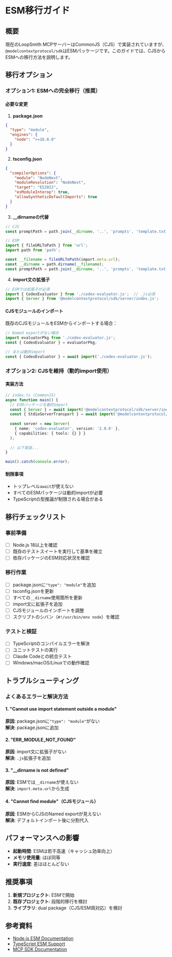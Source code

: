 # ESM移行ガイド

## 概要

現在のLoopSmith MCPサーバーはCommonJS（CJS）で実装されていますが、`@modelcontextprotocol/sdk`はESMパッケージです。このガイドでは、CJSからESMへの移行方法を説明します。

## 移行オプション

### オプション1: ESMへの完全移行（推奨）

#### 必要な変更

1. **package.json**
```json
{
  "type": "module",
  "engines": {
    "node": ">=18.0.0"
  }
}
```

2. **tsconfig.json**
```json
{
  "compilerOptions": {
    "module": "NodeNext",
    "moduleResolution": "NodeNext",
    "target": "ES2022",
    "esModuleInterop": true,
    "allowSyntheticDefaultImports": true
  }
}
```

3. **__dirnameの代替**
```typescript
// CJS
const promptPath = path.join(__dirname, '..', 'prompts', 'template.txt');

// ESM
import { fileURLToPath } from 'url';
import path from 'path';

const __filename = fileURLToPath(import.meta.url);
const __dirname = path.dirname(__filename);
const promptPath = path.join(__dirname, '..', 'prompts', 'template.txt');
```

4. **import文の拡張子**
```typescript
// ESMでは拡張子が必須
import { CodexEvaluator } from './codex-evaluator.js';  // .js必須
import { Server } from '@modelcontextprotocol/sdk/server/index.js';
```

#### CJSモジュールのインポート

既存のCJSモジュールをESMからインポートする場合：

```typescript
// Named exportがない場合
import evaluatorPkg from './codex-evaluator.js';
const { CodexEvaluator } = evaluatorPkg;

// または動的import
const { CodexEvaluator } = await import('./codex-evaluator.js');
```

### オプション2: CJSを維持（動的import使用）

#### 実装方法

```typescript
// index.ts (CommonJS)
async function main() {
  // ESMパッケージを動的import
  const { Server } = await import('@modelcontextprotocol/sdk/server/index.js');
  const { StdioServerTransport } = await import('@modelcontextprotocol/sdk/server/stdio.js');
  
  const server = new Server(
    { name: 'codex-evaluator', version: '2.0.0' },
    { capabilities: { tools: {} } }
  );
  
  // 以下実装...
}

main().catch(console.error);
```

#### 制限事項

- トップレベル`await`が使えない
- すべてのESMパッケージは動的importが必要
- TypeScriptの型推論が制限される場合がある

## 移行チェックリスト

### 事前準備

- [ ] Node.js 18以上を確認
- [ ] 既存のテストスイートを実行して基準を確立
- [ ] 依存パッケージのESM対応状況を確認

### 移行作業

- [ ] package.jsonに`"type": "module"`を追加
- [ ] tsconfig.jsonを更新
- [ ] すべての`__dirname`使用箇所を更新
- [ ] import文に拡張子を追加
- [ ] CJSモジュールのインポートを調整
- [ ] スクリプトのシバン（`#!/usr/bin/env node`）を確認

### テストと検証

- [ ] TypeScriptのコンパイルエラーを解決
- [ ] ユニットテストの実行
- [ ] Claude Codeとの統合テスト
- [ ] Windows/macOS/Linuxでの動作確認

## トラブルシューティング

### よくあるエラーと解決方法

#### 1. "Cannot use import statement outside a module"
**原因**: package.jsonに`"type": "module"`がない  
**解決**: package.jsonに追加

#### 2. "ERR_MODULE_NOT_FOUND"
**原因**: import文に拡張子がない  
**解決**: `.js`拡張子を追加

#### 3. "__dirname is not defined"
**原因**: ESMでは`__dirname`が使えない  
**解決**: `import.meta.url`から生成

#### 4. "Cannot find module"（CJSモジュール）
**原因**: ESMからCJSのNamed exportが見えない  
**解決**: デフォルトインポート後に分割代入

## パフォーマンスへの影響

- **起動時間**: ESMは若干高速（キャッシュ効率向上）
- **メモリ使用量**: ほぼ同等
- **実行速度**: 差はほとんどない

## 推奨事項

1. **新規プロジェクト**: ESMで開始
2. **既存プロジェクト**: 段階的移行を検討
3. **ライブラリ**: dual package（CJS/ESM両対応）を検討

## 参考資料

- [Node.js ESM Documentation](https://nodejs.org/api/esm.html)
- [TypeScript ESM Support](https://www.typescriptlang.org/docs/handbook/esm-node.html)
- [MCP SDK Documentation](https://modelcontextprotocol.io)